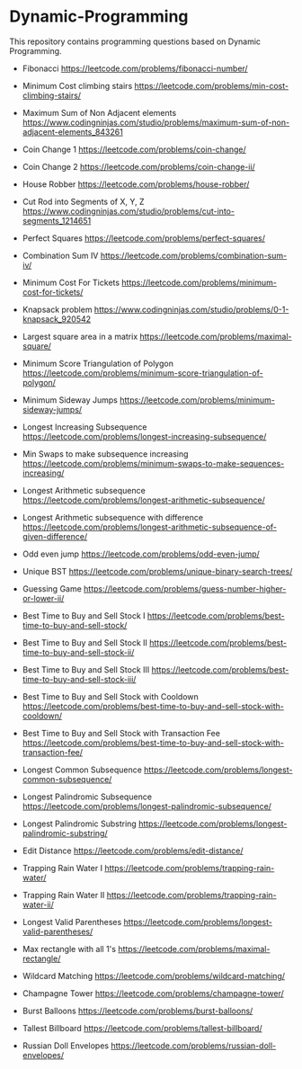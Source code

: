 # Dynamic-Programming
This repository contains programming questions based on Dynamic Programming.
- Fibonacci https://leetcode.com/problems/fibonacci-number/
- Minimum Cost climbing stairs https://leetcode.com/problems/min-cost-climbing-stairs/
- Maximum Sum of Non Adjacent elements https://www.codingninjas.com/studio/problems/maximum-sum-of-non-adjacent-elements_843261
- Coin Change 1 https://leetcode.com/problems/coin-change/
- Coin Change 2 https://leetcode.com/problems/coin-change-ii/
- House Robber https://leetcode.com/problems/house-robber/
- Cut Rod into Segments of X, Y, Z https://www.codingninjas.com/studio/problems/cut-into-segments_1214651
- Perfect Squares https://leetcode.com/problems/perfect-squares/
- Combination Sum IV https://leetcode.com/problems/combination-sum-iv/
- Minimum Cost For Tickets https://leetcode.com/problems/minimum-cost-for-tickets/


- Knapsack problem https://www.codingninjas.com/studio/problems/0-1-knapsack_920542
- Largest square area in a matrix https://leetcode.com/problems/maximal-square/
- Minimum Score Triangulation of Polygon https://leetcode.com/problems/minimum-score-triangulation-of-polygon/
- Minimum Sideway Jumps https://leetcode.com/problems/minimum-sideway-jumps/

  
- Longest Increasing Subsequence https://leetcode.com/problems/longest-increasing-subsequence/
- Min Swaps to make subsequence increasing https://leetcode.com/problems/minimum-swaps-to-make-sequences-increasing/
- Longest Arithmetic subsequence https://leetcode.com/problems/longest-arithmetic-subsequence/
- Longest Arithmetic subsequence with difference https://leetcode.com/problems/longest-arithmetic-subsequence-of-given-difference/
- Odd even jump https://leetcode.com/problems/odd-even-jump/
  
  
- Unique BST https://leetcode.com/problems/unique-binary-search-trees/
- Guessing Game https://leetcode.com/problems/guess-number-higher-or-lower-ii/

- Best Time to Buy and Sell Stock I  https://leetcode.com/problems/best-time-to-buy-and-sell-stock/
- Best Time to Buy and Sell Stock II  https://leetcode.com/problems/best-time-to-buy-and-sell-stock-ii/
- Best Time to Buy and Sell Stock III  https://leetcode.com/problems/best-time-to-buy-and-sell-stock-iii/
- Best Time to Buy and Sell Stock with Cooldown  https://leetcode.com/problems/best-time-to-buy-and-sell-stock-with-cooldown/
- Best Time to Buy and Sell Stock with Transaction Fee  https://leetcode.com/problems/best-time-to-buy-and-sell-stock-with-transaction-fee/

- Longest Common Subsequence  https://leetcode.com/problems/longest-common-subsequence/
- Longest Palindromic Subsequence  https://leetcode.com/problems/longest-palindromic-subsequence/
- Longest Palindromic Substring  https://leetcode.com/problems/longest-palindromic-substring/
- Edit Distance  https://leetcode.com/problems/edit-distance/


- Trapping Rain Water I  https://leetcode.com/problems/trapping-rain-water/
- Trapping Rain Water II  https://leetcode.com/problems/trapping-rain-water-ii/
- Longest Valid Parentheses  https://leetcode.com/problems/longest-valid-parentheses/
- Max rectangle with all 1's  https://leetcode.com/problems/maximal-rectangle/
- Wildcard Matching  https://leetcode.com/problems/wildcard-matching/
- Champagne Tower  https://leetcode.com/problems/champagne-tower/
- Burst Balloons  https://leetcode.com/problems/burst-balloons/
- Tallest Billboard  https://leetcode.com/problems/tallest-billboard/
- Russian Doll Envelopes  https://leetcode.com/problems/russian-doll-envelopes/
